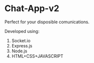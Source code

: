# Chat-App-v2

Perfect for your disposible comunications.

Developed using:

1. Socket.io
2. Express.js
3. Node.js
4. HTML+CSS+JAVASCRIPT
